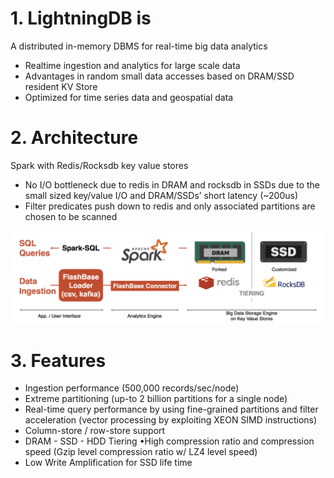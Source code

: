 # 1. LightningDB is

A distributed in-memory DBMS for real-time big data analytics

- Realtime ingestion and analytics for large scale data
- Advantages in random small data accesses based on DRAM/SSD resident KV Store
- Optimized for time series data and geospatial data

# 2. Architecture

Spark with Redis/Rocksdb key value stores 

- No I/O bottleneck due to redis in DRAM and rocksdb in SSDs due to the small sized key/value I/O and DRAM/SSDs’ short latency (~200us)
- Filter predicates push down to redis and only associated partitions are chosen to be scanned

![flashbase-architecture2](./images/flashbase-architecture2.png)

# 3. Features

- Ingestion performance (500,000 records/sec/node)
- Extreme partitioning (up-to 2 billion partitions for a single node)
- Real-time query performance by using fine-grained partitions and filter acceleration (vector processing by exploiting XEON SIMD instructions)
- Column-store / row-store support
- DRAM - SSD - HDD Tiering •High  compression  ratio  and  compression  speed  (Gzip  level  compression ratio w/ LZ4 level speed)
- Low Write Amplification for SSD life time

